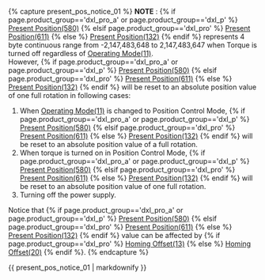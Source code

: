
{% capture present_pos_notice_01 %}
**NOTE** : {% if page.product_group=='dxl_pro_a' or page.product_group=='dxl_p' %} [Present Position(580)](#present-position) {% elsif page.product_group=='dxl_pro' %} [Present Position(611)](#present-position) {% else %} [Present Position(132)](#present-position) {% endif %} represents 4 byte continuous range from -2,147,483,648 to 2,147,483,647 when Torque is turned off regardless of [Operating Mode(11)](#operating-mode11).  
However, {% if page.product_group=='dxl_pro_a' or page.product_group=='dxl_p' %} [Present Position(580)](#present-position) {% elsif page.product_group=='dxl_pro' %} [Present Position(611)](#present-position) {% else %} [Present Position(132)](#present-position) {% endif %} will be reset to an absolute position value of one full rotation in following cases:
1. When [Operating Mode(11)](#operating-mode11) is changed to Position Control Mode, {% if page.product_group=='dxl_pro_a' or page.product_group=='dxl_p' %} [Present Position(580)](#present-position) {% elsif page.product_group=='dxl_pro' %} [Present Position(611)](#present-position) {% else %} [Present Position(132)](#present-position) {% endif %} will be reset to an absolute position value of a full rotation.
2. When torque is turned on in Position Control Mode, {% if page.product_group=='dxl_pro_a' or page.product_group=='dxl_p' %} [Present Position(580)](#present-position) {% elsif page.product_group=='dxl_pro' %} [Present Position(611)](#present-position) {% else %} [Present Position(132)](#present-position) {% endif %} will be reset to an absolute position value of one full rotation.
3. Turning off the power supply.

Notice that {% if page.product_group=='dxl_pro_a' or page.product_group=='dxl_p' %} [Present Position(580)](#present-position) {% elsif page.product_group=='dxl_pro' %} [Present Position(611)](#present-position) {% else %} [Present Position(132)](#present-position) {% endif %} value can be affected by {% if page.product_group=='dxl_pro' %} [Homing Offset(13)](#homing-offset) {% else %} [Homing Offset(20)](#homing-offset) {% endif %}.
{% endcapture %}
<div class="notice">{{ present_pos_notice_01 | markdownify }}</div>
